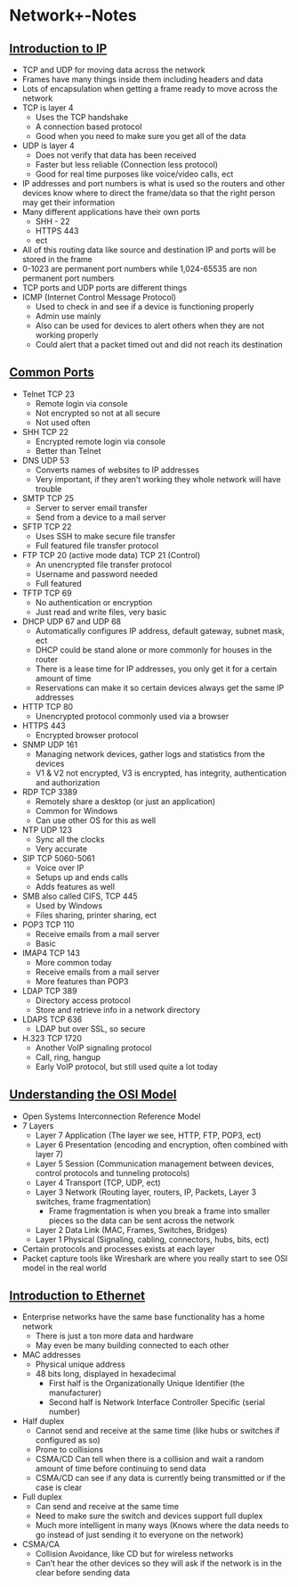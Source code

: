 # Network+-Notes
## [Introduction to IP](https://www.youtube.com/watch?v=M5c9HdaQqh0&list=PLG49S3nxzAnmpdmX7RoTOyuNJQAb-r-gd&index=3&ab_channel=ProfessorMesser)

- TCP and UDP for moving data across the network
- Frames have many things inside them including headers and data
- Lots of encapsulation when getting a frame ready to move across the network
- TCP is layer 4
    - Uses the TCP handshake
    - A connection based protocol
    - Good when you need to make sure you get all of the data
- UDP is layer 4
    - Does not verify that data has been received
    - Faster but less reliable (Connection less protocol)
    - Good for real time purposes like voice/video calls, ect
- IP addresses and port numbers is what is used so the routers and other devices know where to direct the frame/data so that the right person may get their information
- Many different applications have their own ports
    - SHH - 22
    - HTTPS 443
    - ect
- All of this routing data like source and destination IP and ports will be stored in the frame
- 0-1023 are permanent port numbers while 1,024-65535 are non permanent port numbers
- TCP ports and UDP ports are different things
- ICMP (Internet Control Message Protocol)
    - Used to check in and see if a device is functioning properly
    - Admin use mainly
    - Also can be used for devices to alert others when they are not working properly
    - Could alert that a packet timed out and did not reach its destination

## [Common Ports](https://www.youtube.com/watch?v=vp_ZxQ0CTJk&list=PLG49S3nxzAnmpdmX7RoTOyuNJQAb-r-gd&index=4&ab_channel=ProfessorMesser)

- Telnet TCP 23
    - Remote login via console
    - Not encrypted so not at all secure
    - Not used often
- SHH TCP 22
    - Encrypted remote login via console
    - Better than Telnet
- DNS UDP 53
    - Converts names of websites to IP addresses
    - Very important, if they aren’t working they whole network will have trouble
- SMTP TCP 25
    - Server to server email transfer
    - Send from a device to a mail server
- SFTP TCP 22
    - Uses SSH to make secure file transfer
    - Full featured file transfer protocol
- FTP TCP 20 (active mode data) TCP 21 (Control)
    - An unencrypted file transfer protocol
    - Username and password needed
    - Full featured
- TFTP TCP 69
    - No authentication or encryption
    - Just read and write files, very basic
- DHCP UDP 67 and UDP 68
    - Automatically configures IP address, default gateway, subnet mask, ect
    - DHCP could be stand alone or more commonly for houses in the router
    - There is a lease time for IP addresses, you only get it for a certain amount of time
    - Reservations can make it so certain devices always get the same IP addresses
- HTTP TCP 80
    - Unencrypted protocol commonly used via a browser
- HTTPS 443
    - Encrypted browser protocol
- SNMP UDP 161
    - Managing network devices, gather logs and statistics from the devices
    - V1 & V2 not encrypted, V3 is encrypted, has integrity, authentication and authorization
- RDP TCP 3389
    - Remotely share a desktop (or just an application)
    - Common for Windows
    - Can use other OS for this as well
- NTP UDP 123
    - Sync all the clocks
    - Very accurate
- SIP TCP 5060-5061
    - Voice over IP
    - Setups up and ends calls
    - Adds features as well
- SMB also called CIFS, TCP 445
    - Used by Windows
    - Files sharing, printer sharing, ect
- POP3 TCP 110
    - Receive emails from a mail server
    - Basic
- IMAP4  TCP 143
    - More common today
    - Receive emails from a mail server
    - More features than POP3
- LDAP TCP 389
    - Directory access protocol
    - Store and retrieve info in a network directory
- LDAPS TCP 636
    - LDAP but over SSL, so secure
- H.323 TCP 1720
    - Another VoIP signaling protocol
    - Call, ring, hangup
    - Early VoIP protocol, but still used quite a lot today

## [Understanding the OSI Model](https://www.youtube.com/watch?v=G7aVKgGUe9c&list=PLG49S3nxzAnmpdmX7RoTOyuNJQAb-r-gd&index=5&ab_channel=ProfessorMesser)

- Open Systems Interconnection Reference Model
- 7 Layers
    - Layer 7 Application (The layer we see, HTTP, FTP, POP3, ect)
    - Layer 6 Presentation (encoding and encryption, often combined with layer 7)
    - Layer 5 Session (Communication management between devices, control protocols and tunneling protocols)
    - Layer 4 Transport (TCP, UDP, ect)
    - Layer 3 Network (Routing layer, routers, IP, Packets, Layer 3 switches, frame fragmentation)
        - Frame fragmentation is when you break a frame into smaller pieces so the data can be sent across the network
    - Layer 2 Data Link (MAC, Frames, Switches, Bridges)
    - Layer 1 Physical (Signaling, cabling, connectors, hubs, bits, ect)
- Certain protocols and processes exists at each layer
- Packet capture tools like Wireshark are where you really start to see OSI model in the real world

## [Introduction to Ethernet](https://www.youtube.com/watch?v=iXfBbs9SSFQ&list=PLG49S3nxzAnmpdmX7RoTOyuNJQAb-r-gd&index=6&ab_channel=ProfessorMesser)

- Enterprise networks have the same base functionality has a home network
    - There is just a ton more data and hardware
    - May even be many building connected to each other
- MAC addresses
    - Physical unique address
    - 48 bits long, displayed in hexadecimal
        - First half is the Organizationally Unique Identifier (the manufacturer)
        - Second half is Network Interface Controller Specific (serial number)
- Half duplex
    - Cannot send and receive at the same time (like hubs or switches if configured as so)
    - Prone to collisions
    - CSMA/CD Can tell when there is a collision and wait a random amount of time before continuing to send data
    - CSMA/CD can see if any data is currently being transmitted or if the case is clear
- Full duplex
    - Can send and receive at the same time
    - Need to make sure the switch and devices support full duplex
    - Much more intelligent in many ways (Knows where the data needs to go instead of just sending it to everyone on the network)
- CSMA/CA
    - Collision Avoidance, like CD but for wireless networks
    - Can’t hear the other devices so they will ask if the network is in the clear before sending data
